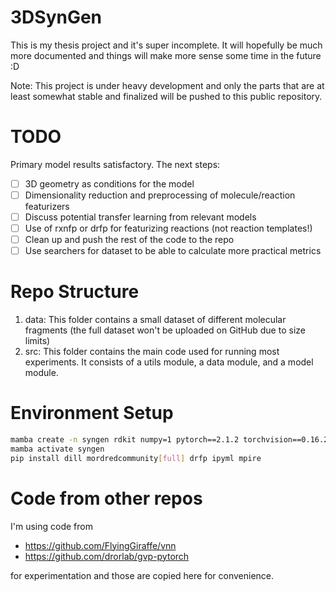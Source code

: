 # 3DSynGen
This is my thesis project and it's super incomplete. It will hopefully be much more documented and things will make more sense some time in the future :D

Note: This project is under heavy development and only the parts that are at least somewhat stable and finalized will be pushed to this public repository.

# TODO
Primary model results satisfactory. The next steps:
- [ ] 3D geometry as conditions for the model
- [ ] Dimensionality reduction and preprocessing of molecule/reaction featurizers
- [ ] Discuss potential transfer learning from relevant models
- [ ] Use of rxnfp or drfp for featurizing reactions (not reaction templates!)
- [ ] Clean up and push the rest of the code to the repo
- [ ] Use searchers for dataset to be able to calculate more practical metrics

# Repo Structure
1) data: This folder contains a small dataset of different molecular fragments (the full dataset won't be uploaded on GitHub due to size limits)
2) src: This folder contains the main code used for running most experiments. It consists of a utils module, a data module, and a model module.

# Environment Setup
```bash
mamba create -n syngen rdkit numpy=1 pytorch==2.1.2 torchvision==0.16.2 torchaudio==2.1.2 pytorch-cuda=11.8 pyg ipykernel ipywidgets py3dmol pytorch-cluster pytorch-scatter pytorch-sparse seaborn anaconda::prince lightning tensorboard -c pyg -c pytorch -c nvidia
mamba activate syngen
pip install dill mordredcommunity[full] drfp ipyml mpire
```

# Code from other repos
I'm using code from 
- https://github.com/FlyingGiraffe/vnn
- https://github.com/drorlab/gvp-pytorch

for experimentation and those are copied here for convenience.
